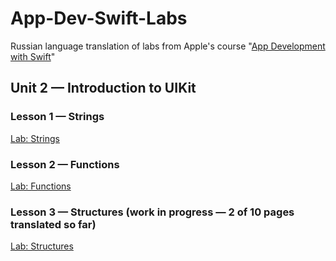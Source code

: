 # App-Dev-Swift-Labs
Russian language translation of labs from Apple's course "[App Development with Swift](https://itunes.apple.com/ru/book/app-development-with-swift/id1219117996)"

## Unit 2 — Introduction to UIKit
### Lesson 1 — Strings
[Lab: Strings](https://github.com/dbystruev/App-Dev-Swift-Labs/raw/master/Lab%20-%20Strings.playground.zip)

### Lesson 2 — Functions
[Lab: Functions](https://github.com/dbystruev/App-Dev-Swift-Labs/raw/master/Lab%20-%20Functions.playground.zip)

### Lesson 3 — Structures (work in progress — 2 of 10 pages translated so far)
[Lab: Structures](https://github.com/dbystruev/App-Dev-Swift-Labs/blob/master/Lab%20-%20Structures.playground.zip)

